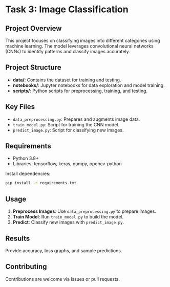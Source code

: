 # Task 3: Image Classification

## Project Overview
This project focuses on classifying images into different categories using machine learning. The model leverages convolutional neural networks (CNNs) to identify patterns and classify images accurately.

## Project Structure
- **data/**: Contains the dataset for training and testing.
- **notebooks/**: Jupyter notebooks for data exploration and model training.
- **scripts/**: Python scripts for preprocessing, training, and testing.

## Key Files
- `data_preprocessing.py`: Prepares and augments image data.
- `train_model.py`: Script for training the CNN model.
- `predict_image.py`: Script for classifying new images.

## Requirements
- Python 3.8+
- Libraries: tensorflow, keras, numpy, opencv-python

Install dependencies:
```bash
pip install -r requirements.txt
```

## Usage
1. **Preprocess Images**: Use `data_preprocessing.py` to prepare images.
2. **Train Model**: Run `train_model.py` to build the model.
3. **Predict**: Classify new images with `predict_image.py`.

## Results
Provide accuracy, loss graphs, and sample predictions.

## Contributing
Contributions are welcome via issues or pull requests.
